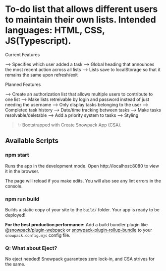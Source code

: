 # To-do list that allows different users to maintain their own lists. Intended languages: HTML, CSS, JS(Typescript).


Current Features

--> Specifies which user added a task
--> Global heading that announces the most recent action across all lists
--> Lists save to localStorage so that it remains the same upon refresh/exit

Planned Features

--> Create an authorization list that allows multiple users to contribute to one list
--> Make lists retreivable by login and password instead of just needing the username
--> Only display tasks belonging to the user
--> Completed task history
--> Date/time tracking between tasks
--> Make tasks resolvable/deletable
--> Add a priority system to tasks
--> Styling

> ✨ Bootstrapped with Create Snowpack App (CSA).

## Available Scripts

### npm start

Runs the app in the development mode.
Open http://localhost:8080 to view it in the browser.

The page will reload if you make edits.
You will also see any lint errors in the console.

### npm run build

Builds a static copy of your site to the `build/` folder.
Your app is ready to be deployed!

**For the best production performance:** Add a build bundler plugin like [@snowpack/plugin-webpack](https://github.com/snowpackjs/snowpack/tree/main/plugins/plugin-webpack) or [snowpack-plugin-rollup-bundle](https://github.com/ParamagicDev/snowpack-plugin-rollup-bundle) to your `snowpack.config.mjs` config file.

### Q: What about Eject?

No eject needed! Snowpack guarantees zero lock-in, and CSA strives for the same.
